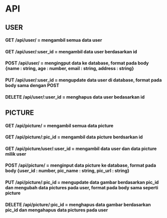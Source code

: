 # API

## USER
#### GET /api/user/  = mengambil semua data user
#### GET /api/user/:user_id = mengambil data user berdasarkan id
#### POST /api/user/ = mengingput data ke database, format pada body {name : string, age : number, email : string, address : string}  
#### PUT /api/user/:user_id = mengupdate data user di database, format pada body sama dengan POST
#### DELETE /api/user/:user_id = menghapus data user bedasarkan id  
  

## PICTURE
#### GET /api/picture/ = mengambil semua data picture
#### GET /api/picture/:pic_id = mengambil data picture berdsarkan id
#### GET /api/picture/user/:user_id = mengambil data user dan data picture milik user
#### POST /api/picture/ = menginput data picture ke database, format pada body {user_id : number, pic_name : string, pic_url : string}  
#### PUT /api/picture/:pic_id = mengupdate data gambar berdasarkan pic_id dan mengubah data pictures pada user, format pada body sama seperti picture
#### DELETE /api/picture/:pic_id = menghapus data gambar berdasarkan pic_id dan mengahapus data pictures pada user